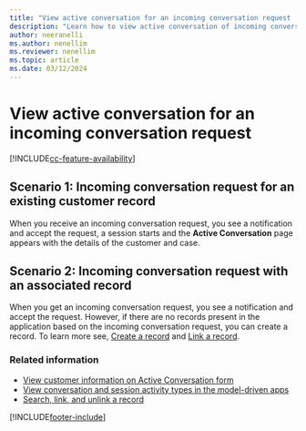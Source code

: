 ```yaml
---
title: "View active conversation for an incoming conversation request | MicrosoftDocs"
description: "Learn how to view active conversation of incoming conversation requests for customer records."
author: neeranelli
ms.author: nenellim
ms.reviewer: nenellim
ms.topic: article
ms.date: 03/12/2024
---
```


# View active conversation for an incoming conversation request

[!INCLUDE[cc-feature-availability](../../includes/cc-feature-availability.md)]


## Scenario 1: Incoming conversation request for an existing customer record 

When you receive an incoming conversation request, you see a notification and accept the request, a session starts and the **Active Conversation** page appears with the details of the customer and case.

## Scenario 2: Incoming conversation request with an associated record

When you get an incoming conversation request, you see a notification and accept the request. However, if there are no records present in the application based on the incoming conversation request, you can create a record. To learn more see, [Create a record](oc-create-record.md) and [Link a record](oc-search-link-unlink-record.md).

### Related information

- [View customer information on Active Conversation form](oc-customer-summary.md)
- [View conversation and session activity types in the model-driven apps](oc-view-activity-types.md)
- [Search, link, and unlink a record](oc-search-link-unlink-record.md)


[!INCLUDE[footer-include](../../includes/footer-banner.md)]
